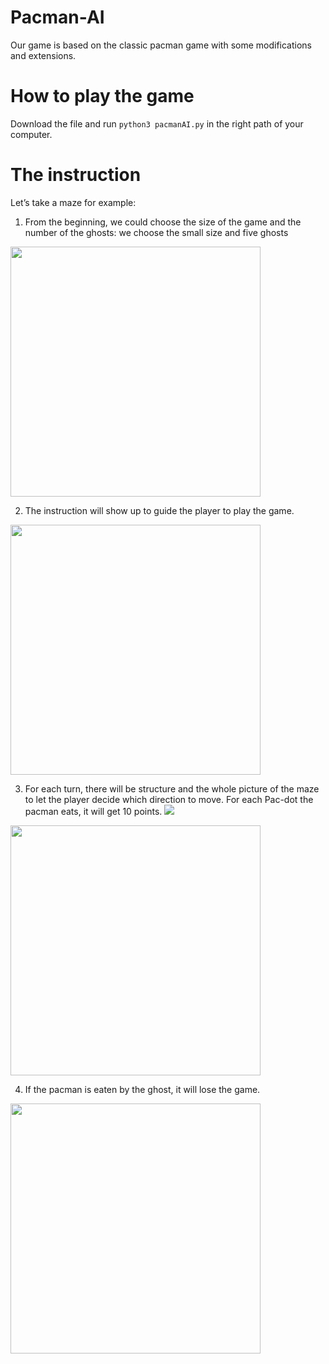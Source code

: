 # Pacman-AI

Our game is based on the classic pacman game with some modifications and extensions. 

# How to play the game
Download the file and run `python3 pacmanAI.py` in the right path of your computer. 

# The instruction
Let’s take a maze for example:
1. From the beginning, we could choose the size of the game and the number of the ghosts: we choose the small size and five ghosts
<img src="https://tva1.sinaimg.cn/large/0081Kckwly1gk5cg4h9noj30dk04j74r.jpg" width="400">


2. The instruction will show up to guide the player to play the game.
<img src="https://tva1.sinaimg.cn/large/0081Kckwly1gk5cgm316kj31020la75t.jpg" width="400">

3. For each turn, there will be structure and the whole picture of the maze to let the player decide which direction to move. For each Pac-dot the pacman eats, it will get 10 points.
![](https://tva1.sinaimg.cn/large/0081Kckwly1gk5ch4x2qkj30rc0j8q3w.jpg)
<img src="(https://tva1.sinaimg.cn/large/0081Kckwly1gk5ch4x2qkj30rc0j8q3w.jpg" width="400">

4. If the pacman is eaten by the ghost, it will lose the game.
<img src="https://tva1.sinaimg.cn/large/0081Kckwly1gk5che2064j30s80pc405.jpg" width="400">

